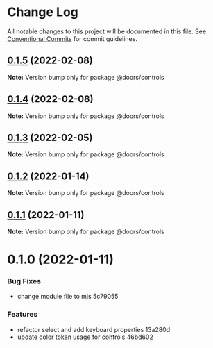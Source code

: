 # Change Log

All notable changes to this project will be documented in this file.
See [Conventional Commits](https://conventionalcommits.org) for commit guidelines.

## [0.1.5](/compare/@doors/controls@0.1.4...@doors/controls@0.1.5) (2022-02-08)

**Note:** Version bump only for package @doors/controls





## [0.1.4](/compare/@doors/controls@0.1.3...@doors/controls@0.1.4) (2022-02-08)

**Note:** Version bump only for package @doors/controls





## [0.1.3](/compare/@doors/controls@0.1.2...@doors/controls@0.1.3) (2022-02-05)

**Note:** Version bump only for package @doors/controls





## [0.1.2](/compare/@doors/controls@0.1.1...@doors/controls@0.1.2) (2022-01-14)

**Note:** Version bump only for package @doors/controls





## [0.1.1](/compare/@doors/controls@0.1.0...@doors/controls@0.1.1) (2022-01-11)

**Note:** Version bump only for package @doors/controls





# 0.1.0 (2022-01-11)


### Bug Fixes

* change module file to mjs 5c79055


### Features

* refactor select and add keyboard properties 13a280d
* update color token usage for controls 46bd602
